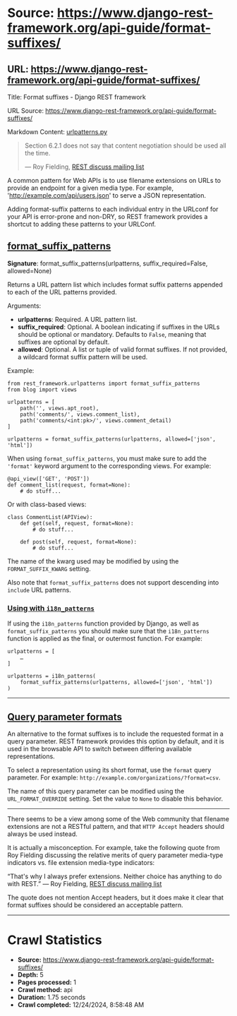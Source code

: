 # Source: https://www.django-rest-framework.org/api-guide/format-suffixes/

## URL: https://www.django-rest-framework.org/api-guide/format-suffixes/

Title: Format suffixes - Django REST framework

URL Source: https://www.django-rest-framework.org/api-guide/format-suffixes/

Markdown Content:
[urlpatterns.py](https://github.com/encode/django-rest-framework/tree/master/rest_framework/urlpatterns.py)

> Section 6.2.1 does not say that content negotiation should be used all the time.
> 
> — Roy Fielding, [REST discuss mailing list](http://tech.groups.yahoo.com/group/rest-discuss/message/5857)

A common pattern for Web APIs is to use filename extensions on URLs to provide an endpoint for a given media type. For example, 'http://example.com/api/users.json' to serve a JSON representation.

Adding format-suffix patterns to each individual entry in the URLconf for your API is error-prone and non-DRY, so REST framework provides a shortcut to adding these patterns to your URLConf.

[format\_suffix\_patterns](https://www.django-rest-framework.org/api-guide/format-suffixes/#format_suffix_patterns)
-------------------------------------------------------------------------------------------------------------------

**Signature**: format\_suffix\_patterns(urlpatterns, suffix\_required=False, allowed=None)

Returns a URL pattern list which includes format suffix patterns appended to each of the URL patterns provided.

Arguments:

*   **urlpatterns**: Required. A URL pattern list.
*   **suffix\_required**: Optional. A boolean indicating if suffixes in the URLs should be optional or mandatory. Defaults to `False`, meaning that suffixes are optional by default.
*   **allowed**: Optional. A list or tuple of valid format suffixes. If not provided, a wildcard format suffix pattern will be used.

Example:

```
from rest_framework.urlpatterns import format_suffix_patterns
from blog import views

urlpatterns = [
    path('', views.apt_root),
    path('comments/', views.comment_list),
    path('comments/<int:pk>/', views.comment_detail)
]

urlpatterns = format_suffix_patterns(urlpatterns, allowed=['json', 'html'])
```

When using `format_suffix_patterns`, you must make sure to add the `'format'` keyword argument to the corresponding views. For example:

```
@api_view(['GET', 'POST'])
def comment_list(request, format=None):
    # do stuff...
```

Or with class-based views:

```
class CommentList(APIView):
    def get(self, request, format=None):
        # do stuff...

    def post(self, request, format=None):
        # do stuff...
```

The name of the kwarg used may be modified by using the `FORMAT_SUFFIX_KWARG` setting.

Also note that `format_suffix_patterns` does not support descending into `include` URL patterns.

### [Using with `i18n_patterns`](https://www.django-rest-framework.org/api-guide/format-suffixes/#using-with-i18n_patterns)

If using the `i18n_patterns` function provided by Django, as well as `format_suffix_patterns` you should make sure that the `i18n_patterns` function is applied as the final, or outermost function. For example:

```
urlpatterns = [
    …
]

urlpatterns = i18n_patterns(
    format_suffix_patterns(urlpatterns, allowed=['json', 'html'])
)
```

* * *

[Query parameter formats](https://www.django-rest-framework.org/api-guide/format-suffixes/#query-parameter-formats)
-------------------------------------------------------------------------------------------------------------------

An alternative to the format suffixes is to include the requested format in a query parameter. REST framework provides this option by default, and it is used in the browsable API to switch between differing available representations.

To select a representation using its short format, use the `format` query parameter. For example: `http://example.com/organizations/?format=csv`.

The name of this query parameter can be modified using the `URL_FORMAT_OVERRIDE` setting. Set the value to `None` to disable this behavior.

* * *

There seems to be a view among some of the Web community that filename extensions are not a RESTful pattern, and that `HTTP Accept` headers should always be used instead.

It is actually a misconception. For example, take the following quote from Roy Fielding discussing the relative merits of query parameter media-type indicators vs. file extension media-type indicators:

“That's why I always prefer extensions. Neither choice has anything to do with REST.” — Roy Fielding, [REST discuss mailing list](https://groups.yahoo.com/neo/groups/rest-discuss/conversations/topics/14844)

The quote does not mention Accept headers, but it does make it clear that format suffixes should be considered an acceptable pattern.

---


# Crawl Statistics

- **Source:** https://www.django-rest-framework.org/api-guide/format-suffixes/
- **Depth:** 5
- **Pages processed:** 1
- **Crawl method:** api
- **Duration:** 1.75 seconds
- **Crawl completed:** 12/24/2024, 8:58:48 AM

